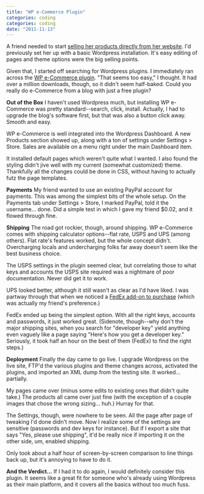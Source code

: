 ```yaml
---
title: "WP e-Commerce Plugin"
categories: coding
categories: coding
date: "2011-11-13"
---
```


A friend needed to start [selling her products directly from her website](http://beesandbeans.com/where-to-buy/products-page/). I'd previously set her up with a basic Wordpress installation. It's easy editing of pages and theme options were the big selling points.

Given that, I started off searching for Wordpress plugins. I immediately ran across the [WP e-Commerce plugin](http://getshopped.org/). "That seems too easy," I thought. It had over a million downloads, though, so it didn't seem half-baked. Could you really do e-Commerce from a blog with just a free plugin?

**Out of the Box**
I haven't used Wordpress much, but installing WP e-Commerce was pretty standard--search, click, install. Actually, I had to upgrade the blog's software first, but that was also a button click away. Smooth and easy.

WP e-Commerce is well integrated into the Wordpress Dashboard. A new Products section showed up, along with a ton of settings under Settings > Store. Sales are available on a menu right under the main Dashboard item.

It installed default pages which weren't quite what I wanted. I also found the styling didn't jive well with my current (somewhat customized) theme. Thankfully all the changes could be done in CSS, without having to actually futz the page templates.

**Payments**
My friend wanted to use an existing PayPal account for payments. This was among the simplest bits of the whole setup. On the Payments tab under Settings > Store, I marked PayPal, told it the username... done. Did a simple test in which I gave my friend $0.02, and it flowed through fine.

**Shipping**
The road got rockier, though, around shipping. WP e-Commerce comes with shipping calculator options--flat rate, USPS and UPS (among others). Flat rate's features worked, but the whole concept didn't. Overcharging locals and undercharging folks far away doesn't seem like the best business choice.

The USPS settings in the plugin seemed clear, but correlating those to what keys and accounts the USPS site required was a nightmare of poor documentation. Never did get it to work.

UPS looked better, although it still wasn't as clear as I'd have liked. I was partway through that when we noticed a [FedEx add-on to purchase](http://getshopped.org/premium-upgrades/premium-plugin/fedex-shipping-module/) (which was actually my friend's preference.)

FedEx ended up being the simplest option. With all the right keys, accounts and passwords, it just worked great. (Sidenote, though--why don't the major shipping sites, when you search for "developer key" yield anything even vaguely like a page saying "Here's how you get a developer key." Seriously, it took half an hour on the best of them (FedEx) to find the right steps.)

**Deployment**
Finally the day came to go live. I upgrade Wordpress on the live site, FTP'd the various plugins and theme changes across, activated the plugins, and imported an XML dump from the testing site. It worked... partially.

My pages came over (minus some edits to existing ones that didn't quite take.) The products all came over just fine (with the exception of a couple images that chose the wrong sizing... huh.) Hurray for that.

The Settings, though, were nowhere to be seen. All the page after page of tweaking I'd done didn't move. Now I realize some of the settings are sensitive (passwords and dev keys for instance). But if I export a site that says "Yes, please use shipping", it'd be really nice if importing it on the other side, um, enabled shipping.

Only took about a half hour of screen-by-screen comparison to line things back up, but it's annoying to have to do it.

**And the Verdict...**
If I had it to do again, I would definitely consider this plugin. It seems like a great fit for someone who's already using Wordpress as their main platform, and it covers all the basics without too much fuss.
